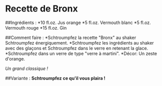 # Recette de Bronx

##Ingrédients :
	*10 fl.oz. Jus orange
	*5 fl.oz. Vermouth blanc
	*5 fl.oz. Vermouth rouge
	*15 fl.oz. Gin

##Comment faire :
	*Schtroumpfez la recette "Bronx" au shaker Schtroumpfez énergiquement.
	*Schtroumpfez les ingrédients au shaker avec des glaçons et Schtroumpfez 		dans le verre en retenant la glace.
	*Schtroumpfez dans un verre de type "verre à martini".
	*Décor: Un zeste d'orange.

*Un grand classique !*

##Variante : **Schtroumpfez ce qu'il vous plaira !**
